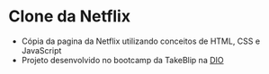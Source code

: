 # Clone da Netflix
- Cópia da pagina da Netflix utilizando conceitos de HTML, CSS e JavaScript
- Projeto desenvolvido no bootcamp da TakeBlip na [DIO](https://www.dio.me/)
